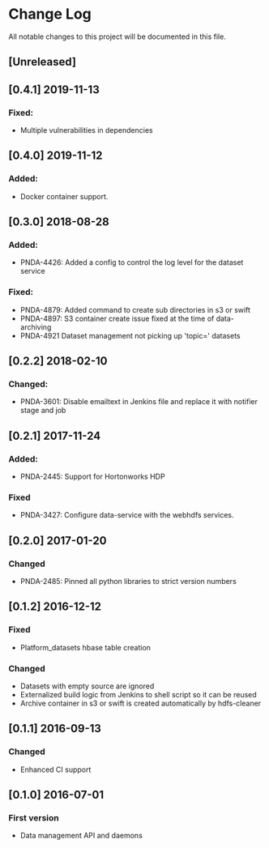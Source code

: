 # Change Log
All notable changes to this project will be documented in this file.

## [Unreleased]

## [0.4.1] 2019-11-13
### Fixed:
- Multiple vulnerabilities in dependencies

## [0.4.0] 2019-11-12
### Added:
- Docker container support.

## [0.3.0] 2018-08-28
### Added:
- PNDA-4426: Added a config to control the log level for the dataset service
### Fixed:
- PNDA-4879: Added command to create sub directories in s3 or swift
- PNDA-4897: S3 container create issue fixed at the time of data-archiving
- PNDA-4921 Dataset management not picking up 'topic=' datasets

## [0.2.2] 2018-02-10
### Changed:
- PNDA-3601: Disable emailtext in Jenkins file and replace it with notifier stage and job

## [0.2.1] 2017-11-24
### Added:
- PNDA-2445: Support for Hortonworks HDP

### Fixed
- PNDA-3427: Configure data-service with the webhdfs services.

## [0.2.0] 2017-01-20
### Changed
- PNDA-2485: Pinned all python libraries to strict version numbers

## [0.1.2] 2016-12-12
### Fixed
- Platform\_datasets hbase table creation

### Changed
- Datasets with empty source are ignored
- Externalized build logic from Jenkins to shell script so it can be reused
- Archive container in s3 or swift is created automatically by hdfs-cleaner

## [0.1.1] 2016-09-13
### Changed
- Enhanced CI support

## [0.1.0] 2016-07-01
### First version
- Data management API and daemons
